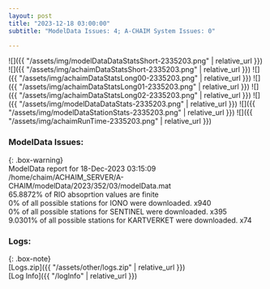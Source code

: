 ```yaml
---
layout: post
title: "2023-12-18 03:00:00"
subtitle: "ModelData Issues: 4; A-CHAIM System Issues: 0"

---
```


![]({{ "/assets/img/modelDataDataStatsShort-2335203.png" | relative_url }})
![]({{ "/assets/img/achaimDataStatsShort-2335203.png" | relative_url }})
![]({{ "/assets/img/achaimDataStatsLong00-2335203.png" | relative_url }})
![]({{ "/assets/img/achaimDataStatsLong01-2335203.png" | relative_url }})
![]({{ "/assets/img/achaimDataStatsLong02-2335203.png" | relative_url }})
![]({{ "/assets/img/modelDataDataStats-2335203.png" | relative_url }})
![]({{ "/assets/img/modelDataStationStats-2335203.png" | relative_url }})
![]({{ "/assets/img/achaimRunTime-2335203.png" | relative_url }})


### ModelData Issues:  
  
{: .box-warning}  
 ModelData report for 18-Dec-2023 03:15:09   
 /home/chaim/ACHAIM_SERVER/A-CHAIM/modelData/2023/352/03/modelData.mat   
 65.8872% of RIO absoprtion values are finite   
 0% of all possible stations for IONO were downloaded. x940   
 0% of all possible stations for SENTINEL were downloaded. x395   
 9.0301% of all possible stations for KARTVERKET were downloaded. x74   
  


### Logs:  
  
{: .box-note}  
[Logs.zip]({{ "/assets/other/logs.zip" | relative_url }})  
[Log Info]({{ "/logInfo" | relative_url }})  

